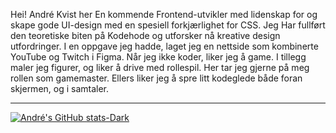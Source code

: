 
Hei! André Kvist her
En kommende Frontend-utvikler med lidenskap for
og skape gode UI-design med en spesiell forkjærlighet for CSS. Jeg Har
fullført den teoretiske biten på Kodehode og utforsker nå kreative
design utfordringer. I en oppgave jeg hadde, laget jeg en nettside som
kombinerte YouTube og Twitch i Figma. Når jeg ikke koder, liker jeg å
game. I tillegg maler jeg figurer, og liker å drive med rollespil. Her
tar jeg gjerne på meg rollen som gamemaster. Ellers liker jeg å spre
litt kodeglede både foran skjermen, og i samtaler.

<hr>

[![André's GitHub stats-Dark](https://github-readme-stats.vercel.app/api?username=AndreK-B06&show_icons=true&theme=dark#gh-dark-mode-only)](https://github.com/AndreK-B06/github-readme-stats#gh-dark-mode-only)
